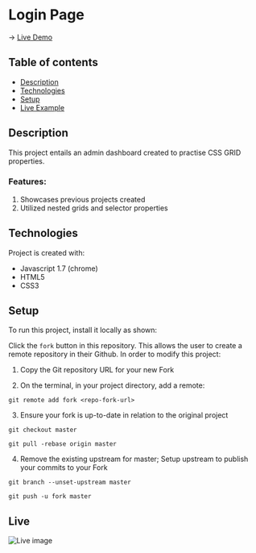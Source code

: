 # Login Page
→ [Live Demo](https://rukhan4.github.io/admin-dashboard/)

## Table of contents
* [Description](#description)
* [Technologies](#technologies)
* [Setup](#setup)
* [Live Example](#live)

## Description
This project entails an admin dashboard created to practise CSS GRID properties. 

### Features: 

1) Showcases previous projects created
2) Utilized nested grids and selector properties


## Technologies
Project is created with:
* Javascript 1.7 (chrome)
* HTML5
* CSS3  
	
## Setup
To run this project, install it locally as shown:

Click the ``fork`` button in this repository. This allows the user to create a remote repository in their Github. In order to modify this project:

1) Copy the Git repository URL for your new Fork

2) On the terminal, in your project directory, add a remote:

``git remote add fork <repo-fork-url>``

3) Ensure your fork is up-to-date in relation to the original project

```git checkout master```

```git pull -rebase origin master```

4) Remove the existing upstream for master; Setup upstream to publish your commits to your Fork

```git branch --unset-upstream master```

```git push -u fork master```

## Live
![Live image](showcase.PNG)
